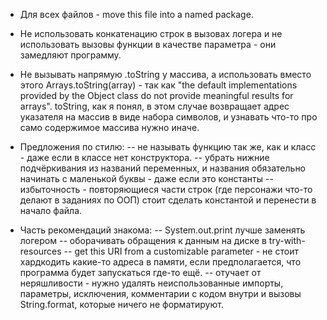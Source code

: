 - Для всех файлов - move this file into a named package.

- Не использовать конкатенацию строк в вызовах логера и не использовать вызовы функции в качестве параметра - они замедляют программу.

- Не вызывать напрямую .toString у массива, а использовать вместо этого Arrays.toString(array) - 
так как "the default implementations provided by the Object class do not provide meaningful results for arrays". 
toString, как я понял, в этом случае возвращает адрес указателя на массив в виде набора символов, и узнавать что-то про само содержимое массива нужно иначе.

- Предложения по стилю:
-- не называть функцию так же, как и класс - даже если в классе нет конструктора.
-- убрать нижние подчёркивания из названий переменных, и названия обязательно начинать с маленькой буквы - даже если это константы
-- избыточность - повторяющиеся части строк (где персонажи что-то делают в заданиях по ООП) стоит сделать константой и перенести в начало файла.

- Часть рекомендаций знакома:
-- System.out.print лучше заменять логером
-- оборачивать обращения к данным на диске в try-with-resources
-- get this URI from a customizable parameter - не стоит хардкодить какие-то адреса в памяти, если предполагается, что программа будет запускаться где-то ещё.
-- отучает от неряшливости - нужно удалять неиспользованные импорты, параметры, исключения, комментарии с кодом внутри и вызовы String.format, которые ничего не форматируют.
